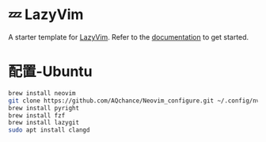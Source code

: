 # 💤 LazyVim

A starter template for [LazyVim](https://github.com/LazyVim/LazyVim).
Refer to the [documentation](https://lazyvim.github.io/installation) to get started.

# 配置-Ubuntu

```bash
brew install neovim
git clone https://github.com/AQchance/Neovim_configure.git ~/.config/nvim
brew install pyright
brew install fzf
brew install lazygit
sudo apt install clangd
```
